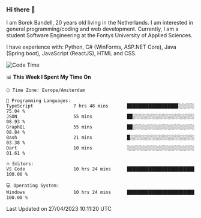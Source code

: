 ### Hi there 👋

I am Borek Bandell, 20 years old living in the Netherlands. I am interested in general programming/coding and web development. Currently, I am a student Software Engineering at the Fontys University of Applied Sciences.

I have experience with: Python, C# (WinForms, ASP.NET Core), Java (Spring boot), JavaScript (ReactJS), HTML and CSS.

<!--START_SECTION:waka-->
![Code Time](http://img.shields.io/badge/Code%20Time-524%20hrs%2040%20mins-blue)

📊 **This Week I Spent My Time On** 

```text
🕑︎ Time Zone: Europe/Amsterdam

💬 Programming Languages: 
TypeScript               7 hrs 48 mins       ███████████████████░░░░░░   75.04 % 
JSON                     55 mins             ██░░░░░░░░░░░░░░░░░░░░░░░   08.93 % 
GraphQL                  55 mins             ██░░░░░░░░░░░░░░░░░░░░░░░   08.84 % 
Bash                     21 mins             █░░░░░░░░░░░░░░░░░░░░░░░░   03.38 % 
Dart                     10 mins             ░░░░░░░░░░░░░░░░░░░░░░░░░   01.61 % 

🔥 Editors: 
VS Code                  10 hrs 24 mins      █████████████████████████   100.00 % 

💻 Operating System: 
Windows                  10 hrs 24 mins      █████████████████████████   100.00 % 
```


 Last Updated on 27/04/2023 10:11:20 UTC
<!--END_SECTION:waka-->

<!--**tcBorek2002/tcBorek2002** is a ✨ _special_ ✨ repository because its `README.md` (this file) appears on your GitHub profile.

Here are some ideas to get you started:

- 🔭 I’m currently working on ...
- 🌱 I’m currently learning ...
- 👯 I’m looking to collaborate on ...
- 🤔 I’m looking for help with ...
- 💬 Ask me about ...
- 📫 How to reach me: ...
- 😄 Pronouns: ...
- ⚡ Fun fact: ...
-->

